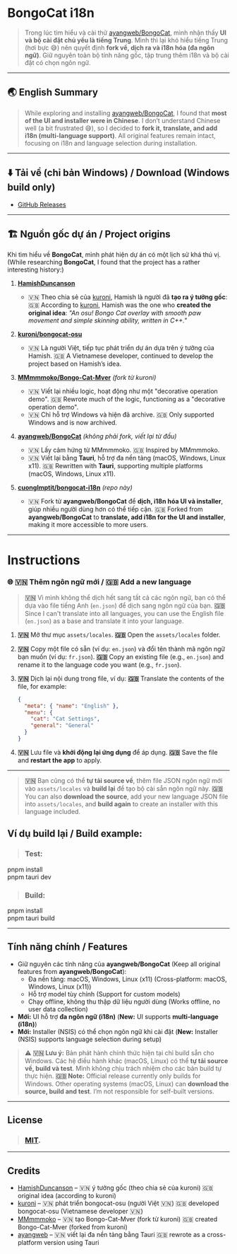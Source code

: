# BongoCat i18n

> Trong lúc tìm hiểu và cài thử [ayangweb/BongoCat](https://github.com/ayangweb/BongoCat), mình nhận thấy **UI và bộ cài đặt chủ yếu là tiếng Trung**.
> Mình thì lại khó hiểu tiếng Trung (hơi bực 😅) nên quyết định **fork về, dịch ra và i18n hóa (đa ngôn ngữ)**.
> Giữ nguyên toàn bộ tính năng gốc, tập trung thêm i18n và bộ cài đặt có chọn ngôn ngữ.

---

## 🌏 English Summary

> While exploring and installing [ayangweb/BongoCat](https://github.com/ayangweb/BongoCat), I found that **most of the UI and installer were in Chinese**.
> I don’t understand Chinese well (a bit frustrated 😅), so I decided to **fork it, translate, and add i18n (multi-language support)**.
> All original features remain intact, focusing on i18n and language selection during installation.

---

## ⬇️ Tải về (chỉ bản Windows) / Download (Windows build only)

- [GitHub Releases](https://github.com/cuonglmptit/bongocat-i18n/releases)

---

## 🏗 Nguồn gốc dự án / Project origins

Khi tìm hiểu về **BongoCat**, mình phát hiện dự án có một lịch sử khá thú vị.
(While researching **BongoCat**, I found that the project has a rather interesting history:)

1. **[HamishDuncanson](https://github.com/HamishDuncanson)**

   - 🇻🇳 Theo chia sẻ của [kuroni](https://github.com/kuroni), Hamish là người đã **tạo ra ý tưởng gốc**:
     🇬🇧 According to [kuroni](https://github.com/kuroni), Hamish was the one who **created the original idea**:
     _"An osu! Bongo Cat overlay with smooth paw movement and simple skinning ability, written in C++."_

2. **[kuroni/bongocat-osu](https://github.com/kuroni/bongocat-osu)**

   - 🇻🇳 Là người Việt, tiếp tục phát triển dự án dựa trên ý tưởng của Hamish.
     🇬🇧 A Vietnamese developer, continued to develop the project based on Hamish’s idea.

3. **[MMmmmoko/Bongo-Cat-Mver](https://github.com/MMmmmoko/Bongo-Cat-Mver)** _(fork từ kuroni)_

   - 🇻🇳 Viết lại nhiều logic, hoạt động như một "decorative operation demo".
     🇬🇧 Rewrote much of the logic, functioning as a "decorative operation demo".
   - 🇻🇳 Chỉ hỗ trợ Windows và hiện đã archive.
     🇬🇧 Only supported Windows and is now archived.

4. **[ayangweb/BongoCat](https://github.com/ayangweb/BongoCat)** _(không phải fork, viết lại từ đầu)_

   - 🇻🇳 Lấy cảm hứng từ MMmmmoko.
     🇬🇧 Inspired by MMmmmoko.
   - 🇻🇳 Viết lại bằng **Tauri**, hỗ trợ đa nền tảng (macOS, Windows, Linux x11).
     🇬🇧 Rewritten with **Tauri**, supporting multiple platforms (macOS, Windows, Linux x11).

5. **[cuonglmptit/bongocat-i18n](https://github.com/cuonglmptit/bongocat-i18n)** _(repo này)_
   - 🇻🇳 Fork từ **ayangweb/BongoCat** để **dịch, i18n hóa UI và installer**, giúp nhiều người dùng hơn có thể tiếp cận.
     🇬🇧 Forked from **ayangweb/BongoCat** to **translate, add i18n for the UI and installer**, making it more accessible to more users.

---

# Instructions

### 🌐 🇻🇳 Thêm ngôn ngữ mới / 🇬🇧 Add a new language

> **🇻🇳** Vì mình không thể dịch hết sang tất cả các ngôn ngữ, bạn có thể dựa vào file tiếng Anh (`en.json`) để dịch sang ngôn ngữ của bạn.
> **🇬🇧** Since I can't translate into all languages, you can use the English file (`en.json`) as a base and translate it into your language.

1. **🇻🇳** Mở thư mục `assets/locales`.
   **🇬🇧** Open the `assets/locales` folder.

2. **🇻🇳** Copy một file có sẵn (ví dụ: `en.json`) và đổi tên thành mã ngôn ngữ bạn muốn (ví dụ: `fr.json`).
   **🇬🇧** Copy an existing file (e.g., `en.json`) and rename it to the language code you want (e.g., `fr.json`).

3. **🇻🇳** Dịch lại nội dung trong file, ví dụ:
   **🇬🇧** Translate the contents of the file, for example:

   ```json
   {
     "meta": { "name": "English" },
     "menu": {
       "cat": "Cat Settings",
       "general": "General"
     }
   }
   ```

4. **🇻🇳** Lưu file và **khởi động lại ứng dụng** để áp dụng.
   **🇬🇧** Save the file and **restart the app** to apply.

---

> **🇻🇳** Bạn cũng có thể **tự tải source về**, thêm file JSON ngôn ngữ mới vào `assets/locales` và **build lại** để tạo bộ cài sẵn ngôn ngữ này.
> **🇬🇧** You can also **download the source**, add your new language JSON file into `assets/locales`, and **build again** to create an installer with this language included.

## Ví dụ build lại / Build example:

>### Test:
pnpm install  
pnpm tauri dev  

>### Build:
pnpm install  
pnpm tauri build  

---

## Tính năng chính / Features

- Giữ nguyên các tính năng của **ayangweb/BongoCat** (Keep all original features from **ayangweb/BongoCat**):
  - Đa nền tảng: macOS, Windows, Linux (x11) (Cross-platform: macOS, Windows, Linux (x11))
  - Hỗ trợ model tùy chỉnh (Support for custom models)
  - Chạy offline, không thu thập dữ liệu người dùng (Works offline, no user data collection)
- **Mới:** UI hỗ trợ **đa ngôn ngữ (i18n)** (**New:** UI supports **multi-language (i18n)**)
- **Mới:** Installer (NSIS) có thể chọn ngôn ngữ khi cài đặt (**New:** Installer (NSIS) supports language selection during setup)

> ⚠️ **🇻🇳 Lưu ý:** Bản phát hành chính thức hiện tại chỉ build sẵn cho Windows. Các hệ điều hành khác (macOS, Linux) có thể **tự tải source về, build và test**. Mình không chịu trách nhiệm cho các bản build tự thực hiện.
> **🇬🇧 Note:** Official release currently only builds for Windows. Other operating systems (macOS, Linux) can **download the source, build and test**. I’m not responsible for self-built versions.

---

## License

>### [MIT](./LICENSE).

---

## Credits

- [HamishDuncanson](https://github.com/HamishDuncanson) – 🇻🇳 ý tưởng gốc (theo chia sẻ của kuroni)
  🇬🇧 original idea (according to kuroni)
- [kuroni](https://github.com/kuroni) – 🇻🇳 phát triển bongocat-osu (người Việt 🇻🇳)
  🇬🇧 developed bongocat-osu (Vietnamese developer 🇻🇳)
- [MMmmmoko](https://github.com/MMmmmoko) – 🇻🇳 tạo Bongo-Cat-Mver (fork từ kuroni)
  🇬🇧 created Bongo-Cat-Mver (forked from kuroni)
- [ayangweb](https://github.com/ayangweb) – 🇻🇳 viết lại đa nền tảng bằng Tauri
  🇬🇧 rewrote as a cross-platform version using Tauri
